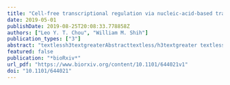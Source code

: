 ```yaml
---
title: "Cell-free transcriptional regulation via nucleic-acid-based transcription factors"
date: 2019-05-01
publishDate: 2019-08-25T20:08:33.778858Z
authors: ["Leo Y. T. Chou", "William M. Shih"]
publication_types: ["3"]
abstract: "textlessh3textgreaterAbstracttextless/h3textgreater textlessptextgreaterCells execute complex transcriptional programs by deploying distinct protein regulatory assemblies that interact with cis-regulatory elements throughout the genome. Using concepts from DNA nanotechnology, we synthetically recapitulated this feature in cell-free gene networks actuated by T7 RNA polymerase (RNAP). Our approach involves engineering nucleic-acid hybridization interactions between a T7 RNAP site-specifically functionalized with single-stranded DNA (ssDNA), templates displaying cis-regulatory ssDNA domains, and auxiliary nucleic-acid assemblies acting as artificial transcription factors (TFs). By relying on nucleic-acid hybridization, de novo regulatory assemblies can be computationally designed to emulate features of protein-based TFs, such as cooperativity and combinatorial binding, while offering unique advantages such as programmability, chemical stability, and scalability. We illustrate the use of nucleic-acid TFs to implement transcriptional logic, cascading, feedback, and multiplexing. This framework will enable rapid prototyping of increasingly complex in vitro genetic devices for applications such as portable diagnostics, bio-analysis, and the design of adaptive materials.textless/ptextgreater"
featured: false
publication: "*bioRxiv*"
url_pdf: "https://www.biorxiv.org/content/10.1101/644021v1"
doi: "10.1101/644021"
---
```


